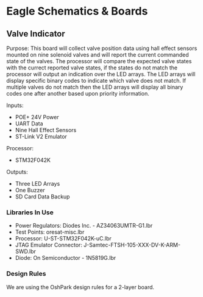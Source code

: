 # Eagle Schematics & Boards


## Valve Indicator

Purpose:
This board will collect valve position data using hall effect sensors mounted on nine solenoid valves and will report the current commanded state of the valves. 
The processor will compare the expected valve states with the currect reported valve states, 
if the states do not match the processor will output an indication over the LED arrays.
The LED arrays will display specific binary codes to indicate which valve does not match. 
If multiple valves do not match then the LED arrays will display all binary codes one after another based upon priority information.

Inputs:
- POE+ 24V Power
- UART Data
- Nine Hall Effect Sensors
- ST-Link V2 Emulator

Processor:
- STM32F042K

Outputs:
- Three LED Arrays
- One Buzzer
- SD Card Data Backup

### Libraries In Use

- Power Regulators: Diodes Inc. - AZ34063UMTR-G1.lbr
- Test Points: oresat-misc.lbr
- Processor: U-ST-STM32F042K-uC.lbr
- JTAG Emulator Connector: J-Samtec-FTSH-105-XXX-DV-K-ARM-SWD.lbr
- Diode: On Semiconductor - 1N5819G.lbr

### Design Rules

We are using the OshPark design rules for a 2-layer board.
